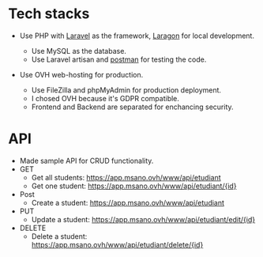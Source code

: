 # Tech stacks 

* Use PHP with [Laravel](https://laravel.com/) as the framework, [Laragon](https://laragon.org/) for local development.
    * Use MySQL as the database.
    * Use Laravel artisan and [postman](https://www.postman.com/) for testing the code.

* Use OVH web-hosting for production.
    * Use FileZilla and phpMyAdmin for production deployment.
    * I chosed OVH because it's GDPR compatible.
    * Frontend and Backend are separated for enchancing security.  

# API 

* Made sample API for CRUD functionality.
* GET
    * Get all students: https://app.msano.ovh/www/api/etudiant
    * Get one student: https://app.msano.ovh/www/api/etudiant/{id}
* Post
    * Create a student: https://app.msano.ovh/www/api/etudiant
* PUT
    * Update a student: https://app.msano.ovh/www/api/etudiant/edit/{id}
* DELETE
    * Delete a student: https://app.msano.ovh/www/api/etudiant/delete/{id}
